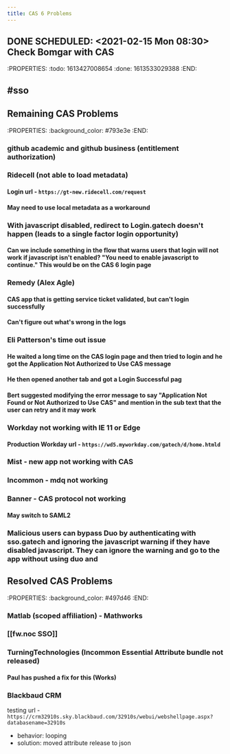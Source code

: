```yaml
---
title: CAS 6 Problems
---
```


## DONE SCHEDULED: <2021-02-15 Mon 08:30> Check Bomgar with CAS
:PROPERTIES:
:todo: 1613427008654
:done: 1613533029388
:END:
## #sso
## Remaining CAS Problems
:PROPERTIES:
:background_color: #793e3e
:END:
### github academic and github business (entitlement authorization)
### Ridecell (not able to load metadata)
#### Login url - `https://gt-new.ridecell.com/request`
#### May need to use local metadata as a workaround
### With javascript disabled, redirect to Login.gatech doesn't happen (leads to a single factor login opportunity)
#### Can we include something in the flow that warns users that login will not work if javascript isn't enabled? "You need to enable javascript to continue."  This would be on the CAS 6 login page
### Remedy (Alex Agle)
#### CAS app that is getting service ticket validated, but can't login successfully
#### Can't figure out what's wrong in the logs
### Eli Patterson's time out issue
#### He waited a long time on the CAS login page and then tried to login and he got the Application Not Authorized to Use CAS message
#### He then opened another tab and got a Login Successful pag
#### Bert suggested modifying the error message to say "Application Not Found or Not Authorized to Use CAS" and mention in the sub text that the user can retry and it may work
### Workday not working with IE 11 or Edge
#### Production Workday url - `https://wd5.myworkday.com/gatech/d/home.htmld`
### Mist - new app not working with CAS
### Incommon - mdq not working
### Banner - CAS protocol not working
#### May switch to SAML2
### Malicious users can bypass Duo by authenticating with sso.gatech and ignoring the javascript warning if they have disabled javascript.  They can ignore the warning and go to the app without using duo and
## Resolved CAS Problems
:PROPERTIES:
:background_color: #497d46
:END:
### Matlab (scoped affiliation) - Mathworks
### [[fw.noc SSO]]
### TurningTechnologies (Incommon Essential Attribute bundle not released)
#### Paul has pushed a fix for this (Works)
### Blackbaud CRM
testing url - 
` https://crm32910s.sky.blackbaud.com/32910s/webui/webshellpage.aspx?databasename=32910s `
- behavior: looping
- solution: moved attribute release to json